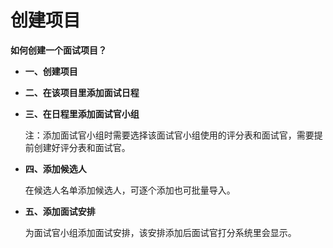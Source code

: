 # 创建项目 #

**如何创建一个面试项目？**

- **一、创建项目**

- **二、在该项目里添加面试日程**

- **三、在日程里添加面试官小组**

    注：添加面试官小组时需要选择该面试官小组使用的评分表和面试官，需要提前创建好评分表和面试官。
- **四、添加候选人**
    
    在候选人名单添加候选人，可逐个添加也可批量导入。

- **五、添加面试安排**
    
    为面试官小组添加面试安排，该安排添加后面试官打分系统里会显示。

